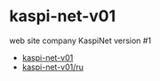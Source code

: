 # kaspi-net-v01 
web site company KaspiNet version #1

 
- [kaspi-net-v01](https://ali-kaldibek.github.io/kaspi-net-v01/)
- [kaspi-net-v01/ru](https://ali-kaldibek.github.io/kaspi-net-v01/ru/)
